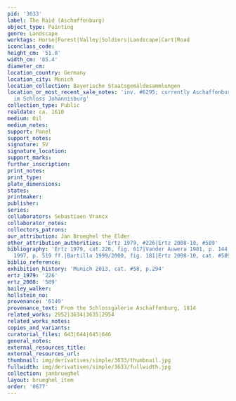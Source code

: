 ```yaml
---
pid: '3633'
label: The Raid (Aschaffenburg)
object_type: Painting
genre: Landscape
worktags: Horse|Forest|Valley|Soldiers|Landscape|Cart|Road
iconclass_code:
height_cm: '51.8'
width_cm: '85.4'
diameter_cm:
location_country: Germany
location_city: Munich
location_collection: Bayerische Staatsgemäldesammlungen
location_or_most_recent_sale_notes: 'inv. #6295; currently Aschaffenburg, Staatsgalerie
  im Schloss Johannisburg'
collection_type: Public
realdate: ca. 1610
medium: Oil
medium_notes:
support: Panel
support_notes:
signature: SV
signature_location:
support_marks:
further_inscription:
print_notes:
print_type:
plate_dimensions:
states:
printmaker:
publisher:
series:
collaborators: Sebastiaen Vrancx
collaborator_notes:
collectors_patrons:
our_attribution: Jan Brueghel the Elder
other_attribution_authorities: 'Ertz 1979, #226|Ertz 2008-10, #589'
bibliography: 'Ertz 1979, cat.226, fig. 617|Vander Auwera 1981, p. 144, note 14|Essen/Vienna
  1997, p. 519 ff.|Bartilla 1999/2000, fig. 181|Ertz 2008-10, cat. #589, p. 1349'
biblio_reference:
exhibition_history: 'Munich 2013, cat. #58, p.294'
ertz_1979: '226'
ertz_2008: '589'
bailey_walker:
hollstein_no:
provenance: '6149'
provenance_text: From the Schlossgalerie Aschaffenburg, 1814
related_works: 2952|3634|3635|2954
related_works_notes:
copies_and_variants:
curatorial_files: 643|644|645|646
general_notes:
external_resources_title:
external_resources_url:
thumbnail: img/derivatives/simple/3633/thumbnail.jpg
fullwidth: img/derivatives/simple/3633/fullwidth.jpg
collection: janbrueghel
layout: brueghel_item
order: '0677'
---
```

